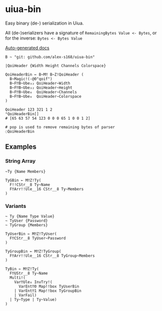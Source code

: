 # uiua-bin
Easy binary (de-) serialization in Uiua.

All (de-)serializers have a signature of `RemainingBytes Value <- Bytes`, or for the inverse: `Bytes <- Bytes Value`

[Auto-generated docs](https://alex-s168.github.io/uiua-bin/)

```
B ~ "git: github.com/alex-s168/uiua-bin"

|QoiHeader {Width Height Channels Colorspace}

QoiHeaderBin ← B~M‼ B~Z!QoiHeader (
  B~Magic!(-@0"qoif")
  B~F‼B~Ube₃₂ QoiHeader~Width
  B~F‼B~Ube₃₂ QoiHeader~Height
  B~F‼B~Ube₈  QoiHeader~Channels
  B~F‼B~Ube₈  QoiHeader~Colorspace
)

QoiHeader 123 321 1 2
°QoiHeaderBin[]
# [65 63 57 54 123 0 0 0 65 1 0 0 1 2]

# pop is used to remove remaining bytes of parser
◌QoiHeaderBin
```

## Examples
### String Array
```
~Ty {Name Members}

TyGBin ← M‼Z!Ty(
  F!!CStr__8 Ty~Name
  F‼Arr!!Ule__16 CStr__8 Ty~Members
)
```

### Variants
```
~ Ty {Name Type Value}
~ TyUser {Password}
~ TyGroup {Members}

TyUserBin ← M‼Z!TyUser(
  F‼CStr__8 TyUser~Password
)

TyGroupBin ← M‼Z!TyGroup(
  F‼Arr!!Ule__16 CStr__8 TyGroup~Members
)

TyBin ← M‼Z!Ty(
  F‼UStr__8 Ty~Name
  Multi!(
    Var‼Ule₈ InvTry!(
      VarEnt‼0 Map!!box TyUserBin
    | VarEnt‼1 Map!!box TyGroupBin
    | VarFail)
  | Ty~Type | Ty~Value)
)
```
